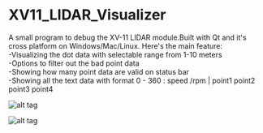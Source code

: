 # XV11_LIDAR_Visualizer
A small program to debug the XV-11 LIDAR module.Built with Qt and it's cross platform on Windows/Mac/Linux.
Here's the main feature:  
-Visualizing the dot data with selectable range from 1-10 meters  
-Options to filter out the bad point data  
-Showing how many point data are valid on status bar  
-Showing all the text data with format 0 - 360   : speed /rpm | point1  point2  point3  point4  

![alt tag](https://github.com/malichao/XV11_LIDAR_Visualizer/blob/master/snapshots/2016%20Feb%2004%20-4.jpg)   

![alt tag](https://github.com/malichao/XV11_LIDAR_Visualizer/blob/master/snapshots/2016%20Feb%2004%20-5.jpg)   
